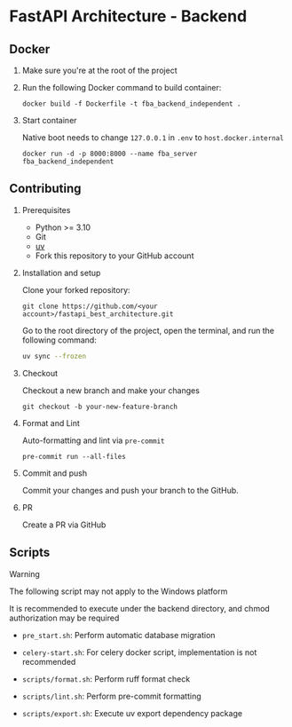 # FastAPI Architecture - Backend

## Docker

1. Make sure you're at the root of the project
2. Run the following Docker command to build container:

   ```shell
   docker build -f Dockerfile -t fba_backend_independent .
   ```

3. Start container

   Native boot needs to change `127.0.0.1` in `.env` to `host.docker.internal`

   ```shell
   docker run -d -p 8000:8000 --name fba_server fba_backend_independent
   ```

## Contributing

1. Prerequisites

    - Python >= 3.10
    - Git
    - [uv](https://docs.astral.sh/uv/getting-started/installation/)
    - Fork this repository to your GitHub account

2. Installation and setup

   Clone your forked repository:

   ```shell
   git clone https://github.com/<your account>/fastapi_best_architecture.git
   ```

   Go to the root directory of the project, open the terminal, and run the following command:

   ```sh
   uv sync --frozen
   ```

3. Checkout

   Checkout a new branch and make your changes

   ```shell
   git checkout -b your-new-feature-branch
   ```

4. Format and Lint

   Auto-formatting and lint via `pre-commit`

   ```shell
   pre-commit run --all-files
   ```

5. Commit and push

   Commit your changes and push your branch to the GitHub.

6. PR

   Create a PR via GitHub

## Scripts

> [!WARNING]
>
> The following script may not apply to the Windows platform
>
> It is recommended to execute under the backend directory, and chmod authorization may be required

- `pre_start.sh`: Perform automatic database migration

- `celery-start.sh`: For celery docker script, implementation is not recommended

- `scripts/format.sh`: Perform ruff format check

- `scripts/lint.sh`: Perform pre-commit formatting

- `scripts/export.sh`: Execute uv export dependency package
